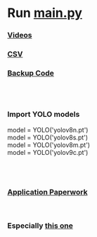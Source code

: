 # Run [main.py](/main.py)

### [Videos](/videos)
### [CSV](/CSV_files)
### [Backup Code](/backup_code/)


<br><br>
### Import YOLO models
model = YOLO('yolov8n.pt')<br>
model = YOLO('yolov8s.pt')<br>
model = YOLO('yolov8m.pt')<br>
model = YOLO('yolov9c.pt')

<br><br>

### [Application Paperwork](https://drive.google.com/drive/folders/1wEt3on2-EK1WAa851KT5el5UeSRALbpO)

<br>

### Especially [this one](https://docs.google.com/document/d/1rAn80SUnV_HKOUxIjfH1O22juGVP4JKw/edit)





